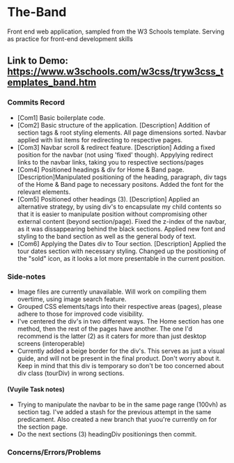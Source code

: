 # The-Band
Front end web application, sampled from the W3 Schools template. Serving as practice for front-end development skills

## Link to Demo: https://www.w3schools.com/w3css/tryw3css_templates_band.htm

### Commits Record
- [Com1] Basic boilerplate code.
- [Com2] Basic structure of the application. [Description] Addition of section tags & root styling elements. All page dimensions sorted. Navbar applied with list items for redirecting to respective pages.
- [Com3] Navbar scroll & redirect feature. [Description] Adding a fixed position for the navbar (not using 'fixed' though). Appylying redirect links to the navbar links, taking you to respective sections/pages
- [Com4] Positioned headings & div for Home & Band page. [Description]Manipulated positioning of the heading, paragraph, div tags of the Home & Band page to necessary positons. Added the font for the relevant elements.
- [Com5] Positioned other headings (3). [Description] Applied an alternative strategy, by using div's to encapsulate my child contents so that it is easier to manipulate position without compromising other external content (beyond section/page). Fixed the z-index of the navbar, as it was dissappearing behind the black sections. Applied new font and styling to the band section as well as the general body of text.
- [Com6] Applying the Dates div to Tour section. [Description] Applied the tour dates section with necessary styling. Changed up the positioning of the "sold" icon, as it looks a lot more presentable in the current position.


### Side-notes
- Image files are currently unavailable. Will work on compiling them overtime, using image search feature.
- Grouped CSS elements/tags into their respective areas (pages), please adhere to those for improved code visibility.
- I've centered the div's in two different ways. The Home section has one method, then the rest of the pages have another. The one I'd recommend is the latter (2) as it caters for more than just desktop screens (interoperable)
- Currently added a beige border for the div's. This serves as just a visual guide, and will not be present in the final product. Don't worry about it. Keep in mind that this div is temporary so don't be too concerned about div class (tourDiv) in wrong sections.


#### (Vuyile Task notes)
- Trying to manipulate the navbar to be in the same page range (100vh) as section tag. I've added a stash for the previous attempt in the same predicament. Also created a new branch that yuou're currently on for the section page.
- Do the next sections (3) headingDiv positionings then commit.

### Concerns/Errors/Problems




